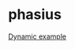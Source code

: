 # phasius

[Dynamic example ](https://github.com/wdecoster/phasius/blob/gh-pages/phasius-example.html)
